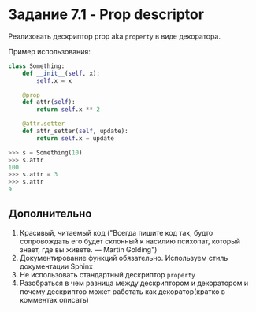 # Задание 7.1 - Prop descriptor

Реализовать дескриптор prop aka `property` в виде декоратора. 

Пример использования:

```python
class Something:
    def __init__(self, x):
        self.x = x

    @prop
    def attr(self):
        return self.x ** 2

    @attr.setter
    def attr_setter(self, update):
        return self.x = update

>>> s = Something(10)
>>> s.attr
100
>>> s.attr = 3
>>> s.attr
9
```

## Дополнительно

1. Красивый, читаемый код ("Всегда пишите код так, будто сопровождать его будет склонный к насилию психопат, который знает, где вы живете. — Martin Golding")
2. Документирование функций обязательно. Используем стиль документации Sphinx
3. Не использовать стандартный дескриптор `property`
4. Разобраться в чем разница между дескриптором и декоратором и почему дескриптор может работать как декоратор(кратко в комментах описать)
